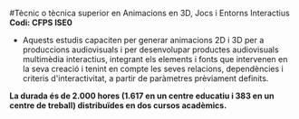#Tècnic o tècnica superior en Animacions en 3D, Jocs i Entorns Interactius
**Codi: CFPS ISE0**

* Aquests estudis capaciten per generar animacions 2D i 3D per a produccions audiovisuals i per desenvolupar productes audiovisuals multimèdia interactius, integrant els elements i fonts que intervenen en la seva creació i tenint en compte les seves relacions, dependències i criteris d'interactivitat, a partir de paràmetres prèviament definits.

**La durada és de 2.000 hores (1.617 en un centre educatiu i 383 en un centre de treball) distribuïdes en dos cursos acadèmics.**
